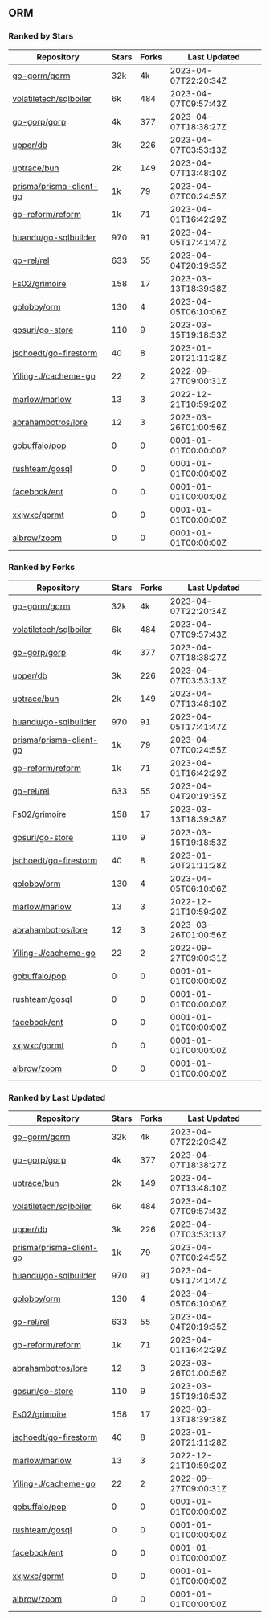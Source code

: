 ## ORM

### Ranked by Stars

| Repository | Stars | Forks | Last Updated |
|------------|-------|-------|--------------|
| [go-gorm/gorm](https://github.com/go-gorm/gorm) | 32k | 4k | 2023-04-07T22:20:34Z |
| [volatiletech/sqlboiler](https://github.com/volatiletech/sqlboiler) | 6k | 484 | 2023-04-07T09:57:43Z |
| [go-gorp/gorp](https://github.com/go-gorp/gorp) | 4k | 377 | 2023-04-07T18:38:27Z |
| [upper/db](https://github.com/upper/db) | 3k | 226 | 2023-04-07T03:53:13Z |
| [uptrace/bun](https://github.com/uptrace/bun) | 2k | 149 | 2023-04-07T13:48:10Z |
| [prisma/prisma-client-go](https://github.com/prisma/prisma-client-go) | 1k | 79 | 2023-04-07T00:24:55Z |
| [go-reform/reform](https://github.com/go-reform/reform) | 1k | 71 | 2023-04-01T16:42:29Z |
| [huandu/go-sqlbuilder](https://github.com/huandu/go-sqlbuilder) | 970 | 91 | 2023-04-05T17:41:47Z |
| [go-rel/rel](https://github.com/go-rel/rel) | 633 | 55 | 2023-04-04T20:19:35Z |
| [Fs02/grimoire](https://github.com/Fs02/grimoire) | 158 | 17 | 2023-03-13T18:39:38Z |
| [golobby/orm](https://github.com/golobby/orm) | 130 | 4 | 2023-04-05T06:10:06Z |
| [gosuri/go-store](https://github.com/gosuri/go-store) | 110 | 9 | 2023-03-15T19:18:53Z |
| [jschoedt/go-firestorm](https://github.com/jschoedt/go-firestorm) | 40 | 8 | 2023-01-20T21:11:28Z |
| [Yiling-J/cacheme-go](https://github.com/Yiling-J/cacheme-go) | 22 | 2 | 2022-09-27T09:00:31Z |
| [marlow/marlow](https://github.com/marlow/marlow) | 13 | 3 | 2022-12-21T10:59:20Z |
| [abrahambotros/lore](https://github.com/abrahambotros/lore) | 12 | 3 | 2023-03-26T01:00:56Z |
| [gobuffalo/pop](https://github.com/gobuffalo/pop) | 0 | 0 | 0001-01-01T00:00:00Z |
| [rushteam/gosql](https://github.com/rushteam/gosql) | 0 | 0 | 0001-01-01T00:00:00Z |
| [facebook/ent](https://github.com/facebook/ent) | 0 | 0 | 0001-01-01T00:00:00Z |
| [xxjwxc/gormt](https://github.com/xxjwxc/gormt) | 0 | 0 | 0001-01-01T00:00:00Z |
| [albrow/zoom](https://github.com/albrow/zoom) | 0 | 0 | 0001-01-01T00:00:00Z |

### Ranked by Forks

| Repository | Stars | Forks | Last Updated |
|------------|-------|-------|--------------|
| [go-gorm/gorm](https://github.com/go-gorm/gorm) | 32k | 4k | 2023-04-07T22:20:34Z |
| [volatiletech/sqlboiler](https://github.com/volatiletech/sqlboiler) | 6k | 484 | 2023-04-07T09:57:43Z |
| [go-gorp/gorp](https://github.com/go-gorp/gorp) | 4k | 377 | 2023-04-07T18:38:27Z |
| [upper/db](https://github.com/upper/db) | 3k | 226 | 2023-04-07T03:53:13Z |
| [uptrace/bun](https://github.com/uptrace/bun) | 2k | 149 | 2023-04-07T13:48:10Z |
| [huandu/go-sqlbuilder](https://github.com/huandu/go-sqlbuilder) | 970 | 91 | 2023-04-05T17:41:47Z |
| [prisma/prisma-client-go](https://github.com/prisma/prisma-client-go) | 1k | 79 | 2023-04-07T00:24:55Z |
| [go-reform/reform](https://github.com/go-reform/reform) | 1k | 71 | 2023-04-01T16:42:29Z |
| [go-rel/rel](https://github.com/go-rel/rel) | 633 | 55 | 2023-04-04T20:19:35Z |
| [Fs02/grimoire](https://github.com/Fs02/grimoire) | 158 | 17 | 2023-03-13T18:39:38Z |
| [gosuri/go-store](https://github.com/gosuri/go-store) | 110 | 9 | 2023-03-15T19:18:53Z |
| [jschoedt/go-firestorm](https://github.com/jschoedt/go-firestorm) | 40 | 8 | 2023-01-20T21:11:28Z |
| [golobby/orm](https://github.com/golobby/orm) | 130 | 4 | 2023-04-05T06:10:06Z |
| [marlow/marlow](https://github.com/marlow/marlow) | 13 | 3 | 2022-12-21T10:59:20Z |
| [abrahambotros/lore](https://github.com/abrahambotros/lore) | 12 | 3 | 2023-03-26T01:00:56Z |
| [Yiling-J/cacheme-go](https://github.com/Yiling-J/cacheme-go) | 22 | 2 | 2022-09-27T09:00:31Z |
| [gobuffalo/pop](https://github.com/gobuffalo/pop) | 0 | 0 | 0001-01-01T00:00:00Z |
| [rushteam/gosql](https://github.com/rushteam/gosql) | 0 | 0 | 0001-01-01T00:00:00Z |
| [facebook/ent](https://github.com/facebook/ent) | 0 | 0 | 0001-01-01T00:00:00Z |
| [xxjwxc/gormt](https://github.com/xxjwxc/gormt) | 0 | 0 | 0001-01-01T00:00:00Z |
| [albrow/zoom](https://github.com/albrow/zoom) | 0 | 0 | 0001-01-01T00:00:00Z |

### Ranked by Last Updated

| Repository | Stars | Forks | Last Updated |
|------------|-------|-------|--------------|
| [go-gorm/gorm](https://github.com/go-gorm/gorm) | 32k | 4k | 2023-04-07T22:20:34Z |
| [go-gorp/gorp](https://github.com/go-gorp/gorp) | 4k | 377 | 2023-04-07T18:38:27Z |
| [uptrace/bun](https://github.com/uptrace/bun) | 2k | 149 | 2023-04-07T13:48:10Z |
| [volatiletech/sqlboiler](https://github.com/volatiletech/sqlboiler) | 6k | 484 | 2023-04-07T09:57:43Z |
| [upper/db](https://github.com/upper/db) | 3k | 226 | 2023-04-07T03:53:13Z |
| [prisma/prisma-client-go](https://github.com/prisma/prisma-client-go) | 1k | 79 | 2023-04-07T00:24:55Z |
| [huandu/go-sqlbuilder](https://github.com/huandu/go-sqlbuilder) | 970 | 91 | 2023-04-05T17:41:47Z |
| [golobby/orm](https://github.com/golobby/orm) | 130 | 4 | 2023-04-05T06:10:06Z |
| [go-rel/rel](https://github.com/go-rel/rel) | 633 | 55 | 2023-04-04T20:19:35Z |
| [go-reform/reform](https://github.com/go-reform/reform) | 1k | 71 | 2023-04-01T16:42:29Z |
| [abrahambotros/lore](https://github.com/abrahambotros/lore) | 12 | 3 | 2023-03-26T01:00:56Z |
| [gosuri/go-store](https://github.com/gosuri/go-store) | 110 | 9 | 2023-03-15T19:18:53Z |
| [Fs02/grimoire](https://github.com/Fs02/grimoire) | 158 | 17 | 2023-03-13T18:39:38Z |
| [jschoedt/go-firestorm](https://github.com/jschoedt/go-firestorm) | 40 | 8 | 2023-01-20T21:11:28Z |
| [marlow/marlow](https://github.com/marlow/marlow) | 13 | 3 | 2022-12-21T10:59:20Z |
| [Yiling-J/cacheme-go](https://github.com/Yiling-J/cacheme-go) | 22 | 2 | 2022-09-27T09:00:31Z |
| [gobuffalo/pop](https://github.com/gobuffalo/pop) | 0 | 0 | 0001-01-01T00:00:00Z |
| [rushteam/gosql](https://github.com/rushteam/gosql) | 0 | 0 | 0001-01-01T00:00:00Z |
| [facebook/ent](https://github.com/facebook/ent) | 0 | 0 | 0001-01-01T00:00:00Z |
| [xxjwxc/gormt](https://github.com/xxjwxc/gormt) | 0 | 0 | 0001-01-01T00:00:00Z |
| [albrow/zoom](https://github.com/albrow/zoom) | 0 | 0 | 0001-01-01T00:00:00Z |

